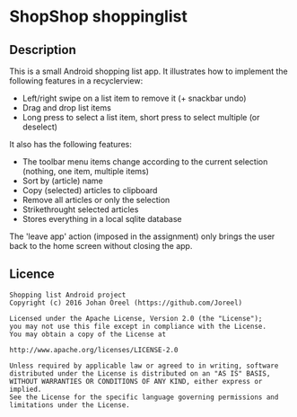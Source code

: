 # ShopShop shoppinglist
## Description
This is a small Android shopping list app.
It illustrates how to implement the following features in a recyclerview:
* Left/right swipe on a list item to remove it (+ snackbar undo)
* Drag and drop list items
* Long press to select a list item, short press to select multiple (or deselect)

It also has the following features:
* The toolbar menu items change according to the current selection (nothing, one item, multiple items)
* Sort by (article) name
* Copy (selected) articles to clipboard
* Remove all articles or only the selection
* Strikethrought selected articles
* Stores everything in a local sqlite database

The 'leave app' action (imposed in the assignment) only brings the user back to the home screen without closing the app.

## Licence

    Shopping list Android project 
    Copyright (c) 2016 Johan Oreel (https://github.com/Joreel)

    Licensed under the Apache License, Version 2.0 (the "License");
    you may not use this file except in compliance with the License.
    You may obtain a copy of the License at

    http://www.apache.org/licenses/LICENSE-2.0

    Unless required by applicable law or agreed to in writing, software
    distributed under the License is distributed on an "AS IS" BASIS,
    WITHOUT WARRANTIES OR CONDITIONS OF ANY KIND, either express or implied.
    See the License for the specific language governing permissions and
    limitations under the License.
